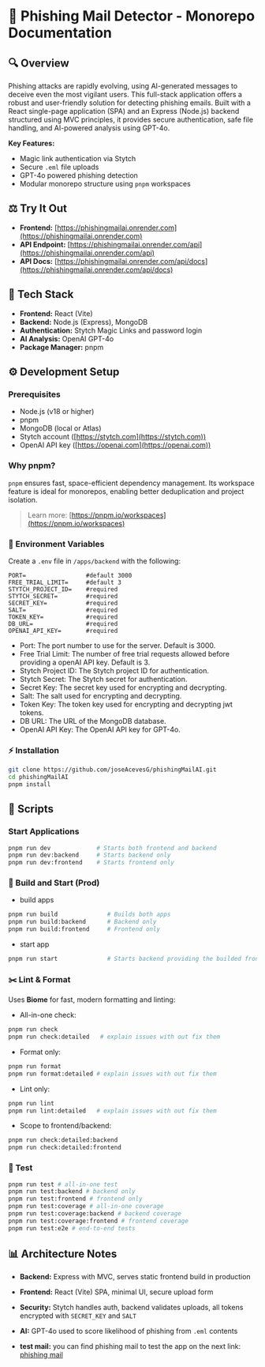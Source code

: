 # 📱 Phishing Mail Detector - Monorepo Documentation

## 🔍 Overview

Phishing attacks are rapidly evolving, using AI-generated messages to deceive even the most vigilant users. This full-stack application offers a robust and user-friendly solution for detecting phishing emails. Built with a React single-page application (SPA) and an Express (Node.js) backend structured using MVC principles, it provides secure authentication, safe file handling, and AI-powered analysis using GPT-4o.

**Key Features:**

- Magic link authentication via Stytch
- Secure `.eml` file uploads
- GPT-4o powered phishing detection
- Modular monorepo structure using `pnpm` workspaces

## ⚖️ Try It Out

- **Frontend:** [https://phishingmailai.onrender.com](https://phishingmailai.onrender.com)
- **API Endpoint:** [https://phishingmailai.onrender.com/api](https://phishingmailai.onrender.com/api)
- **API Docs:** [https://phishingmailai.onrender.com/api/docs](https://phishingmailai.onrender.com/api/docs)

## 🚀 Tech Stack

- **Frontend:** React (Vite)
- **Backend:** Node.js (Express), MongoDB
- **Authentication:** Stytch Magic Links and password login
- **AI Analysis:** OpenAI GPT-4o
- **Package Manager:** pnpm

## ⚙️ Development Setup

### Prerequisites

- Node.js (v18 or higher)
- pnpm
- MongoDB (local or Atlas)
- Stytch account ([https://stytch.com](https://stytch.com))
- OpenAI API key ([https://openai.com](https://openai.com))

### Why pnpm?

`pnpm` ensures fast, space-efficient dependency management. Its workspace feature is ideal for monorepos, enabling better deduplication and project isolation.

> Learn more: [https://pnpm.io/workspaces](https://pnpm.io/workspaces)

### 📂 Environment Variables

Create a `.env` file in `/apps/backend` with the following:

```
PORT=                 #default 3000
FREE_TRIAL_LIMIT=     #default 3
STYTCH_PROJECT_ID=    #required
STYTCH_SECRET=        #required
SECRET_KEY=           #required
SALT=                 #required
TOKEN_KEY=            #required
DB_URL=               #required
OPENAI_API_KEY=       #required
```

- Port: The port number to use for the server. Default is 3000.
- Free Trial Limit: The number of free trial requests allowed before providing a openAI API key. Default is 3.
- Stytch Project ID: The Stytch project ID for authentication.
- Stytch Secret: The Stytch secret for authentication.
- Secret Key: The secret key used for encrypting and decrypting.
- Salt: The salt used for encrypting and decrypting.
- Token Key: The token key used for encrypting and decrypting jwt tokens.
- DB URL: The URL of the MongoDB database.
- OpenAI API Key: The OpenAI API key for GPT-4o.

### ⚡ Installation

```bash
git clone https://github.com/joseAcevesG/phishingMailAI.git
cd phishingMailAI
pnpm install
```

## 🚪 Scripts

### Start Applications

```bash
pnpm run dev             # Starts both frontend and backend
pnpm run dev:backend     # Starts backend only
pnpm run dev:frontend    # Starts frontend only
```

### 🔧 Build and Start (Prod)

- build apps

```bash
pnpm run build              # Builds both apps
pnpm run build:backend      # Backend only
pnpm run build:frontend     # Frontend only
```

- start app

```bash
pnpm run start              # Starts backend providing the builded frontend
```

### ✂️ Lint & Format

Uses **Biome** for fast, modern formatting and linting:

- All-in-one check:

```bash
pnpm run check
pnpm run check:detailed   # explain issues with out fix them
```

- Format only:

```bash
pnpm run format
pnpm run format:detailed # explain issues with out fix them
```

- Lint only:

```bash
pnpm run lint
pnpm run lint:detailed   # explain issues with out fix them
```

- Scope to frontend/backend:

```bash
pnpm run check:detailed:backend
pnpm run check:detailed:frontend
```

### 🧪 Test

```bash
pnpm run test # all-in-one test
pnpm run test:backend # backend only
pnpm run test:frontend # frontend only
pnpm run test:coverage # all-in-one coverage
pnpm run test:coverage:backend # backend coverage
pnpm run test:coverage:frontend # frontend coverage
pnpm run test:e2e # end-to-end tests
```

## 📊 Architecture Notes

- **Backend:** Express with MVC, serves static frontend build in production
- **Frontend:** React (Vite) SPA, minimal UI, secure upload form
- **Security:** Stytch handles auth, backend validates uploads, all tokens encrypted with `SECRET_KEY` and `SALT`
- **AI:** GPT-4o used to score likelihood of phishing from `.eml` contents

- **test mail:** you can find phishing mail to test the app on the next link: [phishing mail](https://github.com/rf-peixoto/phishing_pot/tree/main/email)
